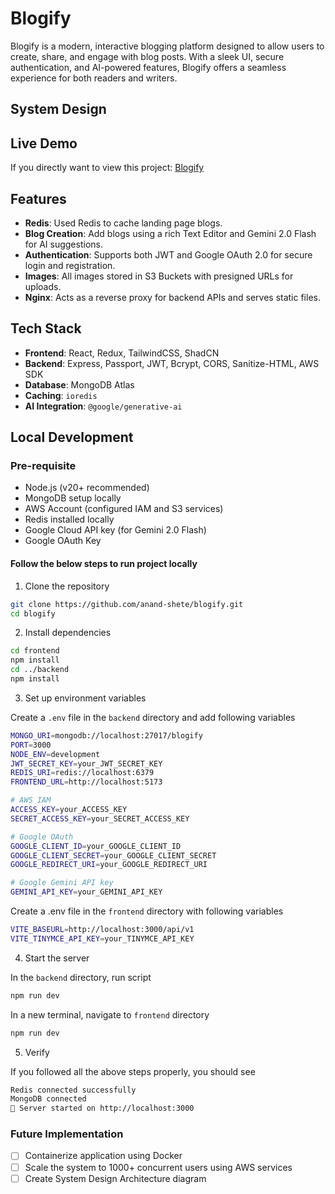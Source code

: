 # Blogify

Blogify is a modern, interactive blogging platform designed to allow users to create, share, and engage with blog posts. With a sleek UI, secure authentication, and AI-powered features, Blogify offers a seamless experience for both readers and writers.

## System Design

## Live Demo

If you directly want to view this project:
[Blogify](https://blogify.anandshete.online)

## Features

- **Redis**: Used Redis to cache landing page blogs.
- **Blog Creation**: Add blogs using a rich Text Editor and Gemini 2.0 Flash for AI suggestions.
- **Authentication**: Supports both JWT and Google OAuth 2.0 for secure login and registration.
- **Images**: All images stored in S3 Buckets with presigned URLs for uploads.
- **Nginx**: Acts as a reverse proxy for backend APIs and serves static files.

## Tech Stack

- **Frontend**: React, Redux, TailwindCSS, ShadCN
- **Backend**: Express, Passport, JWT, Bcrypt, CORS, Sanitize-HTML, AWS SDK
- **Database**: MongoDB Atlas
- **Caching**: `ioredis`
- **AI Integration**: `@google/generative-ai`

## Local Development

### Pre-requisite

- Node.js (v20+ recommended)
- MongoDB setup locally
- AWS Account (configured IAM and S3 services)
- Redis installed locally
- Google Cloud API key (for Gemini 2.0 Flash)
- Google OAuth Key

#### Follow the below steps to run project locally

1. Clone the repository

```bash
git clone https://github.com/anand-shete/blogify.git
cd blogify
```

2. Install dependencies

```bash
cd frontend
npm install
cd ../backend
npm install
```

3. Set up environment variables

Create a `.env` file in the `backend` directory and add following variables

```bash
MONGO_URI=mongodb://localhost:27017/blogify
PORT=3000
NODE_ENV=development
JWT_SECRET_KEY=your_JWT_SECRET_KEY
REDIS_URI=redis://localhost:6379
FRONTEND_URL=http://localhost:5173

# AWS IAM
ACCESS_KEY=your_ACCESS_KEY
SECRET_ACCESS_KEY=your_SECRET_ACCESS_KEY

# Google OAuth
GOOGLE_CLIENT_ID=your_GOOGLE_CLIENT_ID
GOOGLE_CLIENT_SECRET=your_GOOGLE_CLIENT_SECRET
GOOGLE_REDIRECT_URI=your_GOOGLE_REDIRECT_URI

# Google Gemini API key
GEMINI_API_KEY=your_GEMINI_API_KEY

```

Create a .env file in the `frontend` directory with following variables

```bash
VITE_BASEURL=http://localhost:3000/api/v1
VITE_TINYMCE_API_KEY=your_TINYMCE_API_KEY
```

4. Start the server

In the `backend` directory, run script

```bash
npm run dev
```

In a new terminal, navigate to `frontend` directory

```bash
npm run dev
```

5. Verify

If you followed all the above steps properly, you should see

```bash
Redis connected successfully
MongoDB connected
🚀 Server started on http://localhost:3000
```

### Future Implementation

- [ ] Containerize application using Docker
- [ ] Scale the system to 1000+ concurrent users using AWS services
- [ ] Create System Design Architecture diagram
